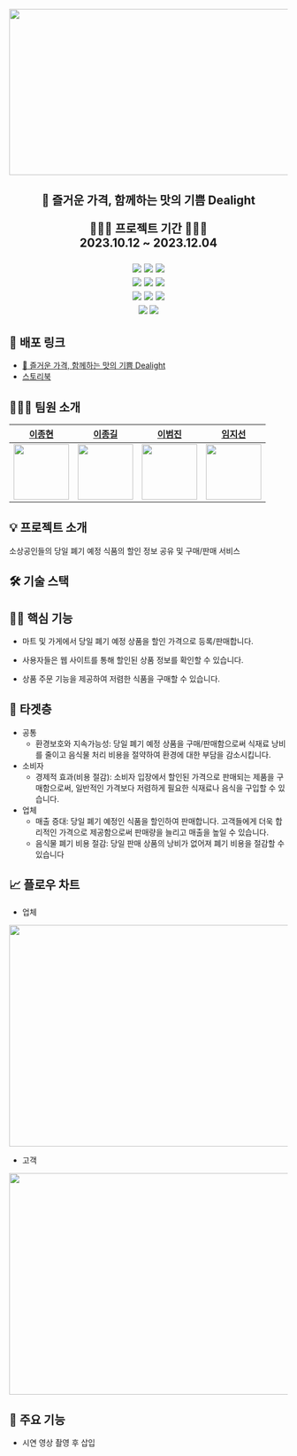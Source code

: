 <p align="middle">
<img src="https://github.com/Team-PalPalHae-Dealight/Team-PalPalHae-Dealight-FE/assets/108605838/87a79f68-fb41-4752-be4b-fb3ea572b351" width="550px" height="300px" />
  <h2 align="middle">
    🌱 즐거운 가격, 함께하는 맛의 기쁨 Dealight
  </p>
</p>

<p align="middle">
👨🏻‍💻 프로젝트 기간 👨🏻‍💻<br />2023.10.12 ~ 2023.12.04
</p>

<div align="middle">
  <img src="https://img.shields.io/badge/next.js-000000?style=for-the-badge&logo=next.js&logoColor=white">
  <img src="https://img.shields.io/badge/react-61DAFB?style=for-the-badge&logo=react&logoColor=white">
  <img src="https://img.shields.io/badge/typescript-3178C6?style=for-the-badge&logo=typescript&logoColor=white"> <br/>
  
  <img src="https://img.shields.io/badge/reactquery-FF4154?style=for-the-badge&logo=reactquery&logoColor=white">
  <img src="https://img.shields.io/badge/reactrouter-CA4245?style=for-the-badge&logo=reactrouter&logoColor=white">
  <img src="https://img.shields.io/badge/reacthookform-EC5990?style=for-the-badge&logo=reacthookform&logoColor=white"> <br/>
  
  <img src="https://img.shields.io/badge/axios-5A29E4?style=for-the-badge&logo=axios&logoColor=white">
  <img src="https://img.shields.io/badge/vercel-000000?style=for-the-badge&logo=vercel&logoColor=white">
  <img src="https://img.shields.io/badge/storybook-FF4785?style=for-the-badge&logo=storybook&logoColor=white"> <br/>
  
  <img src="https://img.shields.io/badge/tailwindcss-06B6D4?style=for-the-badge&logo=tailwindcss&logoColor=white">
  <img src="https://img.shields.io/badge/figma-F24E1E?style=for-the-badge&logo=figma&logoColor=white">
</div>

<h2> 
   🔗 배포 링크 
</h2>

- [🌱 즐거운 가격, 함께하는 맛의 기쁨 Dealight](https://dev-dealight.vercel.app/)
- [스토리북](https://team-palpalhae-dealight.github.io/Team-PalPalHae-Dealight-FE/?path=/docs/components-itemcard--docs)

<!--<h2>
  📄 프로젝트 문서
</h2>-->

<h2>
  👨🏻‍💻 팀원 소개
</h2>

| [이종현](https://github.com/jonghyunlee95) | [이종길](https://github.com/jgjgill) | [이범진](https://github.com/euan-lee) | [임지선](https://github.com/Lim-JiSeon) |
|:---------------------------------------:|:---------------------------------------:|:---------------------------------------:|:----------------------------------------:|
| <img src="https://avatars.githubusercontent.com/u/108605838?v=4" width="100" /> | <img src="https://avatars.githubusercontent.com/u/79239852?v=4" width="100" /> | <img src="https://avatars.githubusercontent.com/u/62791913?v=4" width="100" /> | <img src="https://avatars.githubusercontent.com/u/83554018?v=4" width="100" /> |



<h2>
  💡 프로젝트 소개
</h2>

  소상공인들의 당일 폐기 예정 식품의 할인 정보 공유 및 구매/판매 서비스

<h2>
  🛠️ 기술 스택
</h2>


<h2>
  💪🏻 핵심 기능
</h2>

  - 마트 및 가게에서 당일 폐기 예정 상품을 할인 가격으로 등록/판매합니다.

  - 사용자들은 웹 사이트를 통해 할인된 상품 정보를 확인할 수 있습니다.

  - 상품 주문 기능을 제공하여 저렴한 식품을 구매할 수 있습니다.

<h2>
  🔫 타겟층
</h2>

- 공통
  - 환경보호와 지속가능성: 당일 폐기 예정 상품을 구매/판매함으로써 식재료 낭비를 줄이고 음식물 처리 비용을 절약하여 환경에 대한 부담을 감소시킵니다.
- 소비자
  - 경제적 효과(비용 절감): 소비자 입장에서 할인된 가격으로 판매되는 제품을 구매함으로써, 일반적인 가격보다 저렴하게 필요한 식재료나 음식을 구입할 수 있습니다. 
- 업체
  - 매출 증대: 당일 폐기 예정인 식품을 할인하여 판매합니다. 고객들에게 더욱 합리적인 가격으로 제공함으로써 판매량을 늘리고 매출을 높일 수 있습니다.
  - 음식물 폐기 비용 절감: 당일 판매 상품의 낭비가 없어져 폐기 비용을 절감할 수 있습니다

<h2>
  📈 플로우 차트
</h2>

- 업체

<img src="https://github.com/Team-PalPalHae-Dealight/Team-PalPalHae-Dealight-FE/assets/108605838/af9875c5-8cf6-4bf3-8e19-f90efaf80871" width="700px" height="400px" />

- 고객

<img src="https://github.com/Team-PalPalHae-Dealight/Team-PalPalHae-Dealight-FE/assets/108605838/9891a5ff-8bdd-4b8b-84df-5ed3bec03056" width="900px" height="400px" />


<h2>
  🎯 주요 기능
</h2>

- 시연 영상 촬영 후 삽입
